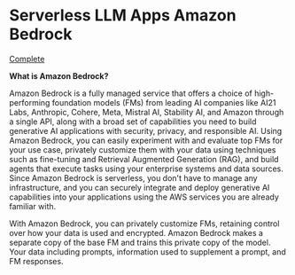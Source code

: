 # **Serverless LLM Apps Amazon Bedrock**

[Complete](https://learn.deeplearning.ai/accomplishments/457ee68d-07ff-49d4-b6d7-aca47e25baf1?usp=sharing)

**What is Amazon Bedrock?**

Amazon Bedrock is a fully managed service that offers a choice of high-performing foundation models (FMs) from leading AI companies like AI21 Labs, Anthropic, Cohere, Meta, Mistral AI, Stability AI, and Amazon through a single API, along with a broad set of capabilities you need to build generative AI applications with security, privacy, and responsible AI. Using Amazon Bedrock, you can easily experiment with and evaluate top FMs for your use case, privately customize them with your data using techniques such as fine-tuning and Retrieval Augmented Generation (RAG), and build agents that execute tasks using your enterprise systems and data sources. Since Amazon Bedrock is serverless, you don't have to manage any infrastructure, and you can securely integrate and deploy generative AI capabilities into your applications using the AWS services you are already familiar with.


With Amazon Bedrock, you can privately customize FMs, retaining control over how your data is used and encrypted. Amazon Bedrock makes a separate copy of the base FM and trains this private copy of the model. Your data including prompts, information used to supplement a prompt, and FM responses.
